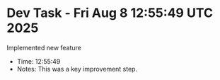 # Dev Task - Fri Aug  8 12:55:49 UTC 2025
Implemented new feature
- Time: 12:55:49
- Notes: This was a key improvement step.
